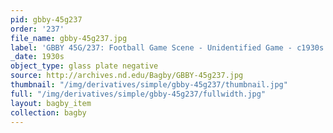 ```yaml
---
pid: gbby-45g237
order: '237'
file_name: gbby-45g237.jpg
label: 'GBBY 45G/237: Football Game Scene - Unidentified Game - c1930s'
_date: 1930s
object_type: glass plate negative
source: http://archives.nd.edu/Bagby/GBBY-45g237.jpg
thumbnail: "/img/derivatives/simple/gbby-45g237/thumbnail.jpg"
full: "/img/derivatives/simple/gbby-45g237/fullwidth.jpg"
layout: bagby_item
collection: bagby
---
```

